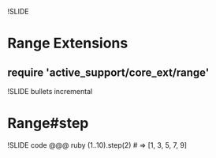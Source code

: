 !SLIDE
# Range Extensions
## require 'active_support/core\_ext/range'

!SLIDE bullets incremental
# Range#step

!SLIDE code
    @@@ ruby
    (1..10).step(2) 
    # => [1, 3, 5, 7, 9]
